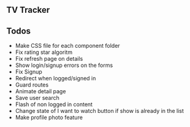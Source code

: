 ## TV Tracker

## Todos
* Make CSS file for each component folder
* Fix rating star algoritm
* Fix refresh page on details
* Show login/signup errors on the forms
* Fix Signup
* Redirect when logged/signed in
* Guard routes
* Animate detail page
* Save user search
* Flash of non logged in content
* Change state of I want to watch button if show is already in the list
* Make profile photo feature